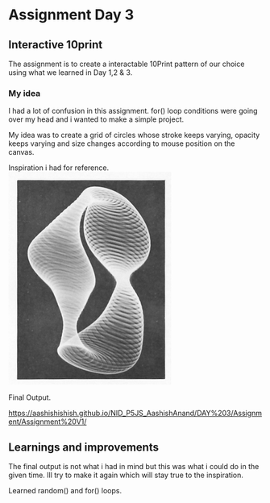 # Assignment Day 3

## Interactive 10print

The assignment is to create a interactable 10Print pattern of our choice using what we learned in Day 1,2 & 3.

### My idea
I had a lot of confusion in this assignment. for() loop conditions were going over my head and i wanted to make a simple project.

My idea was to create a grid of circles whose stroke keeps varying, opacity keeps varying and size changes according to mouse position on the canvas.

Inspiration i had for reference.
![alt text](image.png)

Final Output.

https://aashishishish.github.io/NID_P5JS_AashishAnand/DAY%203/Assignment/Assignment%20V1/

## Learnings and improvements

The final output is not what i had in mind but this was what i could do in the given time. Ill try to make it again which will stay true to the inspiration.

Learned random() and for() loops.



